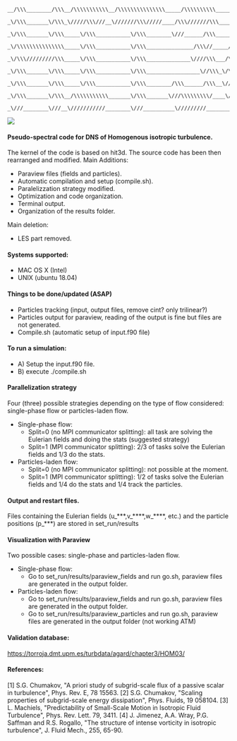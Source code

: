 
~~~text
__/\\\________/\\\__/\\\\\\\\\\\__/\\\\\\\\\\\\\\\_____/\\\\\\\\\\_____________/\\\\\_
 _\/\\\_______\/\\\_\/////\\\///__\///////\\\/////____/\\\///////\\\________/\\\\////__
  _\/\\\_______\/\\\_____\/\\\___________\/\\\________\///______/\\\______/\\\///_______
   _\/\\\\\\\\\\\\\\\_____\/\\\___________\/\\\_______________/\\\//_____/\\\\\\\\\\\____
    _\/\\\/////////\\\_____\/\\\___________\/\\\______________\////\\\___/\\\\///////\\\__
     _\/\\\_______\/\\\_____\/\\\___________\/\\\_________________\//\\\_\/\\\______\//\\\_
      _\/\\\_______\/\\\_____\/\\\___________\/\\\________/\\\______/\\\__\//\\\______/\\\__
       _\/\\\_______\/\\\__/\\\\\\\\\\\_______\/\\\_______\///\\\\\\\\\/____\///\\\\\\\\\/___
        _\///________\///__\///////////________\///__________\/////////________\/////////_____
~~~

![](vis.gif)

#### Pseudo-spectral code for DNS of Homogenous isotropic turbulence.
The kernel of the code is based on hit3d. The source code has been then rearranged and modified.
 Main Additions:
* Paraview files (fields and particles).
* Automatic compilation and setup (compile.sh).
* Paralelizzation strategy modified.
* Optimization and code organization.
* Terminal output.
* Organization of the results folder.

Main deletion:
* LES part removed.


#### Systems supported:
* MAC OS X (Intel)
* UNIX (ubuntu 18.04)


#### Things to be done/updated (ASAP)
* Particles tracking (input, output files, remove cint? only trilinear?)
* Particles output for paraview, reading of the output is fine but files are not generated.
* Compile.sh (automatic setup of input.f90 file)


#### To run a simulation:
* A) Setup the input.f90 file.
* B) execute ./compile.sh


#### Parallelization strategy
Four (three) possible strategies depending on the type of flow considered: single-phase flow or particles-laden flow.
* Single-phase flow:
  - Split=0 (no MPI communicator splitting): all task are solving the Eulerian fields and doing the stats (suggested strategy)
  - Split=1 (MPI communicator splitting): 2/3 of tasks solve the Eulerian fields and 1/3 do the stats.
* Particles-laden flow:
    - Split=0 (no MPI communicator splitting): not possible at the moment.
    - Split=1 (MPI communicator splitting): 1/2 of tasks solve the Eulerian fields and 1/4 do the stats and 1/4 track the particles.


#### Output and restart files.
Files containing the Eulerian fields (u\_\*\*\*,v\_\*\*\*\*,w\_\*\*\*\*, etc.) and the particle positions (p\_\*\*\*) are stored in set_run/results


#### Visualization with Paraview
Two possible cases: single-phase and particles-laden flow.
* Single-phase flow:
  - Go to set_run/results/paraview_fields and run go.sh, paraview files are generated in the output folder.
* Particles-laden flow:
  - Go to set_run/results/paraview_fields and run go.sh, paraview files are generated in the output folder.
   - Go to set_run/results/paraview_particles and run go.sh, paraview files are generated in the output folder (not working ATM)


#### Validation database:
https://torroja.dmt.upm.es/turbdata/agard/chapter3/HOM03/


#### References:
[1] S.G. Chumakov, "A priori study of subgrid-scale flux of a passive scalar in turbulence", Phys. Rev. E, 78 15563.
[2] S.G. Chumakov, "Scaling properties of subgrid-scale energy dissipation", Phys. Fluids, 19 058104.
[3] L. Machiels, "Predictability of Small-Scale Motion in Isotropic Fluid Turbulence", Phys. Rev. Lett. 79, 3411.
[4] J. Jimenez, A.A. Wray, P.G. Saffman and R.S. Rogallo, "The structure of intense vorticity in isotropic turbulence", J. Fluid Mech., 255, 65-90.
